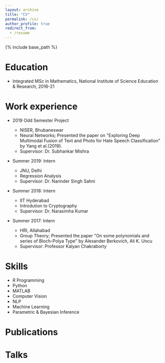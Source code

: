 ```yaml
---
layout: archive
title: "CV"
permalink: /cv/
author_profile: true
redirect_from:
  - /resume
---
```


{% include base_path %}

Education
======
* Integrated MSc in Mathematics, National Institute of Science Education & Research, 2016-21

Work experience
======

* 2019 Odd Semester Project 
  * NISER, Bhubaneswar
  * Neural Networks; Presented the paper on "Exploring Deep Multimodal Fusion of Text and Photo for Hate Speech Classification" by Yang et al.(2019).
  * Supervisor: Dr. Subhankar Mishra  
  
* Summer 2019: Intern
  * JNU, Delhi
  * Regression Analysis
  * Supervisor: Dr. Narinder Singh Sahni

* Summer 2018: Intern
  * IIT Hyderabad
  * Introdution to Cryptography
  * Supervisor: Dr. Narasimha Kumar
  
* Summer 2017: Intern
  * HRI, Allahabad
  * Group Theory; Presented the paper "On some polynomials and series of Bloch-Polya Type" by Alexander Berkovich, Ali K. Uncu
  * Supervisor: Professor Kalyan Chakraborty

  
Skills
======
* R Programming
* Python
* MATLAB
* Computer Vision
* NLP
* Machine Learning
* Parametric & Bayesian Inference

Publications
======


Talks
======
  

